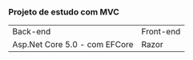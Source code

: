 <h3> Projeto de estudo com MVC </h3>
<table>
  <tr>
    <td>Back-end</td>
    <td>Front-end</td>
  </tr>
  <tr>
    <td>Asp.Net Core 5.0 - com EFCore</td>
    <td>Razor</td>
  </tr>
</table>



